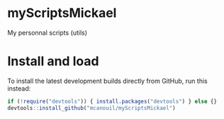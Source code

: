 myScriptsMickael
================

My personnal scripts (utils)

# Install and load
To install the latest development builds directly from GitHub, run this instead:
```r
if (!require("devtools")) { install.packages("devtools") } else {}
devtools::install_github("mcanouil/myScriptsMickael")
```